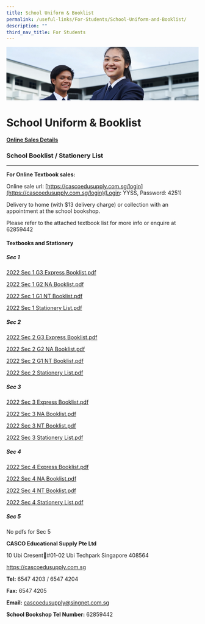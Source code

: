 ```yaml
---
title: School Uniform & Booklist
permalink: /useful-links/For-Students/School-Uniform-and-Booklist/
description: ""
third_nav_title: For Students
---
```

![](/images/Useful%20Links.jpg)

School Uniform & Booklist
=========================
<u><b>Online Sales Details</u></b>


### School Booklist / Stationery List
---------------------------------

**For Online Textbook sales:** 

Online sale url: [https://cascoedusupply.com.sg/login](https://cascoedusupply.com.sg/login)(Login: YYSS, Password: 4251)  

  

Delivery to home (with $13 delivery charge) or collection with an appointment at the school bookshop.

  

Please refer to the attached textbook list for more info or enquire at 62859442


#### **Textbooks and Stationery**

##### **Sec 1**

[2022 Sec 1 G3 Express Booklist.pdf](/files/2022%20Sec%201%20G3%20Express%20Booklist.pdf)

[2022 Sec 1 G2 NA Booklist.pdf](/files/2022%20Sec%201%20G2%20NA%20Booklist.pdf)

[2022 Sec 1 G1 NT Booklist.pdf](/files/2022%20Sec%201%20G1%20NT%20Booklist.pdf)

[2022 Sec 1 Stationery List.pdf](/files/2022%20Sec%201%20Stationery%20List.pdf)

##### **Sec 2**

[2022 Sec 2 G3 Express Booklist.pdf](/files/2022%20Sec%202%20G3%20Express%20Booklist.pdf)

[2022 Sec 2 G2 NA Booklist.pdf](/files/2022%20Sec%202%20G2%20NA%20Booklist.pdf)

[2022 Sec 2 G1 NT Booklist.pdf](/files/2022%20Sec%202%20G1%20NT%20Booklist.pdf)

[2022 Sec 2 Stationery List.pdf](/files/2022%20Sec%202%20Stationery%20List.pdf)

##### **Sec 3**

[2022 Sec 3 Express Booklist.pdf](/files/2022%20Sec%203%20Express%20Booklist.pdf)

[2022 Sec 3 NA Booklist.pdf](/files/2022%20Sec%203%20NA%20Booklist.pdf)

[2022 Sec 3 NT Booklist.pdf](/files/2022%20Sec%203%20NT%20Booklist.pdf)

[2022 Sec 3 Stationery List.pdf](https://yuyingsec.moe.edu.sg/qql/slot/u201/2022/Useful%20Links/For%20Students/Book/2022%20Sec%203%20Stationery%20List.pdf)


##### **Sec 4**

[2022 Sec 4 Express Booklist.pdf](/files/2022%20Sec%204%20Express%20Booklist.pdf)

[2022 Sec 4 NA Booklist.pdf](/files/2022%20Sec%204%20NA%20Booklist.pdf)

[2022 Sec 4 NT Booklist.pdf](/files/2022%20Sec%204%20NT%20Booklist.pdf)

[2022 Sec 4 Stationery List.pdf](/files/2022%20Sec%204%20Stationery%20List.pdf)

##### **Sec 5**

No pdfs for Sec 5


**CASCO Educational Supply Pte Ltd**

10 Ubi Cresent#01-02 Ubi Techpark Singapore 408564

https://cascoedusupply.com.sg

  

**Tel:** 6547 4203 / 6547 4204  

**Fax:** 6547 4205

**Email:** cascoedusupply@singnet.com.sg

**School Bookshop Tel Number:** 62859442